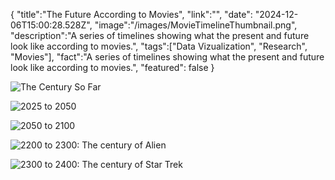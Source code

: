 {
    "title":"The Future According to Movies",
    "link":"",
    "date": "2024-12-06T15:00:28.528Z",
    "image":"/images/MovieTimelineThumbnail.png",
    "description":"A series of timelines showing what the present and future look like according to movies.",
    "tags":["Data Vizualization", "Research", "Movies"],
    "fact":"A series of timelines showing what the present and future look like according to movies.",
    "featured": false
}

![The Century So Far](/images/MovieTimelineSoFar.png "The century so far in movies.")

![2025 to 2050](/images/MovieTimeline2050.png "2025 to 2050")

![2050 to 2100](/images/MovieTimeline2100.png "2050 to 2100")

![2200 to 2300: The century of Alien](/images/MovieTimeline2200.png "2200 to 2300: The century of Alien")

![2300 to 2400: The century of Star Trek](/images/MovieTimeline2300.png "2300 to 2400: The century of Star Trek")